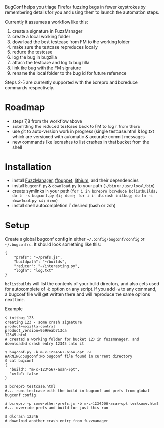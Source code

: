 BugConf helps you triage Firefox fuzzing bugs in fewer keystrokes by remembering details for you
and using them to launch the automation steps.

Currently it assumes a workflow like this:

1. create a signature in FuzzManager
2. create a local working folder
3. download the best testcase from FM to the working folder
4. make sure the testcase reproduces locally
5. reduce the testcase
6. log the bug in bugzilla
7. attach the testcase and log to bugzilla
8. link the bug with the FM signature
9. rename the local folder to the bug id for future reference

Steps 2-5 are currently supported with the bcrepro and bcreduce commands respectively.

Roadmap
=======
- steps 7,8 from the workflow above
- submitting the reduced testcase back to FM to log it from there
- use git to auto-version work in progress (single testcase.html & log.txt which are versioned with
  automatic & accurate commit messages
- new commands like lscrashes to list crashes in that bucket from the shell

Installation
============
- install [FuzzManager](https://github.com/MozillaSecurity/FuzzManager), [ffpuppet](https://github.com/MozillaSecurity/FFPuppet), [lithium](https://github.com/MozillaSecurity/lithium), and their dependencies
- install `bugconf.py` & `download.py` to your path (`~/bin` or `/usr/local/bin`)
- create symlinks in your path (`for i in bcrepro bcreduce bclistbuilds; do ln -s bugconf.py $i; done; for i in dlcrash initbug; do ln -s download.py $i; done`)
- install shell autocompletion if desired (bash or zsh)

Setup
=====
Create a global bugconf config in either `~/.config/bugconf/config` or `~/.bugconfrc`. It should look something like this:

    {
        "prefs": "~/prefs.js",
        "buildpath": "~/builds",
        "reducer": "~/interesting.py",
        "logfn": "log.txt"
    }

`bclistbuilds` will list the contents of your build directory, and also gets used for autocomplete of `-b` option on any script.
If you add `-w` to any command, a bugconf file will get written there and will reproduce the same options next time.

Example:

    $ initbug 123
    creating 123 - some crash signature
    product=mozilla-central
    product_version=9599eab713ca
    12345.html
    # created a working folder for bucket 123 in fuzzmanager, and downloaded crash entry 12345 into it
    
    $ bugconf.py -b m-c-1234567-asan-opt -w
    WARNING:bugconf:No bugconf file found in current directory
    $ cat bugconf
    {
      "build": "m-c-1234567-asan-opt",
      "xvfb": false
    }
    
    $ bcrepro testcase.html
    #... runs testcase with the build in bugconf and prefs from global bugconf config
    
    $ bcrepro -p some-other-prefs.js -b m-c-1234568-asan-opt testcase.html
    #... override prefs and build for just this run
    
    $ dlcrash 12346
    # download another crash entry from fuzzmanager


